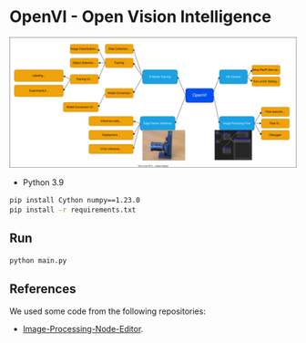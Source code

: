 # OpenVI - Open Vision Intelligence

![](openvi.drawio.svg)

- Python 3.9

```bash
pip install Cython numpy==1.23.0
pip install -r requirements.txt
```

## Run

```bash
python main.py
```

## References

We used some code from the following repositories:

- [Image-Processing-Node-Editor](https://github.com/Kazuhito00/Image-Processing-Node-Editor).
